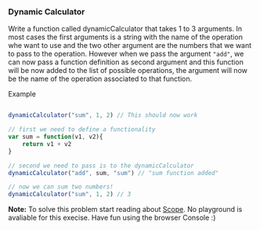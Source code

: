 ### Dynamic Calculator

Write a function called dynamicCalculator that takes 1 to 3 arguments. In most cases the first arguments is a string with the name of the operation whe want to use and the two other argument are the numbers that we want to pass to the operation.
However when we pass the argument ```"add"```, we can now pass a function definition as second argument and this function will be now added to the list of possible operations, the argument will now be the name of the operation associated to that function.

Example

```jsx

dynamicCalculator("sum", 1, 2) // This should now work

// first we need to define a functionality
var sum = function(v1, v2){
    return v1 + v2
}

// second we need to pass is to the dynamicCalculator
dynamicCalculator("add", sum, "sum") // "sum function added"

// now we can sum two numbers!
dynamicCalculator("sum", 1, 2) // 3

```

**Note:** To solve this problem start reading about [Scope](https://developer.mozilla.org/en/docs/Web/JavaScript/Reference/Statements/var). No playground is avaliable for this execise. Have fun using the browser Console :)
